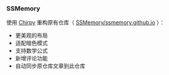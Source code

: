 ### SSMemory

使用 [Chirpy](https://github.com/cotes2020/jekyll-theme-chirpy) 重构原有仓库（ [SSMemory/ssmemory.github.io](https://github.com/SSMemory/ssmemory.github.i) ）：

- 更美观的布局  
- 适配暗色模式  
- 支持数学公式  
- 新增评论功能  
- 自动同步原仓库文章到此仓库
